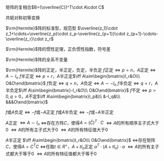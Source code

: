 矩阵的复相合$B=(\overline{C})^T\cdot A\cdot C$

共轭对称初等变换

$\rm{Hermite}$阵的标准型，规范型
$\overline{z_1}\cdot z_1+\cdots+\overline{z_p}\cdot z_p-\overline{z_{p+1}}\cdot z_{p+1}-\cdots-\overline{z_r}\cdot z_r$

$\rm{Hermite}$阵的惯性定理，正负惯性指数，符号差

$\rm{Hermite}$阵的全系不变量

$\rm{Hermite}$阵的正定，半正定，负定，半负定
$f$正定$\iff p=n$，$A$正定$\iff A\sim I_n$
$f$半正定$\iff p=r$，$A$半正定$\iff A\sim\begin{bmatrix}I_r&O\\\ O&O\end{bmatrix}$
$f$负定$\iff q=n$，$A$负定$\iff A\sim-I_n$
$f$半负定$\iff q=r$，$A$半负定$\iff A\sim\begin{bmatrix}-I_r&O\\\ O&O\end{bmatrix}$
$f$不定$\iff p>0,q>0$，$A$不定$\iff A\sim\begin{bmatrix}I_p&\\\ &-I_q&\\\ &&&O\end{bmatrix}$

$f$或$A$负定$\iff -f$或$-A$正定
$f$或$A$半负定$\iff -f$或$-A$半正定

$A$正定
$\iff A\sim I_n$
$\iff$存在方阵$C$，使得$A=(\bar C)^T\cdot C$
$\iff A$的所有顺序主子式大于0
$\iff A$的所有主子式大于0
$\iff A$的所有特征值大于0

$A$半正定
$\iff A\sim\begin{bmatrix}I_r&O\\\ O&O\end{bmatrix}$
$\iff$存在矩阵$C$，使得$A=C^TC$
$\iff$任取$t\in R^+$，$A+tI_n$正定
$\alpha^T\cdot(A+tI_n)\cdot\alpha$
$\iff A$的所有主子式都大于等于0
$\iff A$的所有特征值都大于等于0
